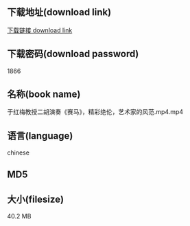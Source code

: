 ## 下载地址(download link)
[下载链接 download link](https://tutu365.netlify.app/?s=%E4%BA%8E%E7%BA%A2%E6%A2%85%E6%95%99%E6%8E%88%E4%BA%8C%E8%83%A1%E6%BC%94%E5%A5%8F%E3%80%8A%E8%B5%9B%E9%A9%AC%E3%80%8B%EF%BC%8C%E7%B2%BE%E5%BD%A9%E7%BB%9D%E4%BC%A6%EF%BC%8C%E8%89%BA%E6%9C%AF%E5%AE%B6%E7%9A%84%E9%A3%8E%E8%8C%83.mp4)

## 下载密码(download password)
1866

## 名称(book name)
于红梅教授二胡演奏《赛马》，精彩绝伦，艺术家的风范.mp4.mp4

## 语言(language)
chinese

## MD5


## 大小(filesize)
40.2 MB
